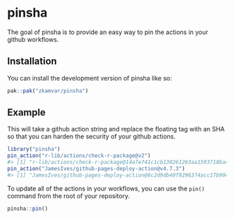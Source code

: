 
<!-- README.md is generated from README.Rmd. Please edit that file -->

# pinsha

<!-- badges: start -->

<!-- badges: end -->

The goal of pinsha is to provide an easy way to pin the actions in your
github workflows.

## Installation

You can install the development version of pinsha like so:

``` r
pak::pak("zkamvar/pinsha")
```

## Example

This will take a github action string and replace the floating tag with
an SHA so that you can harden the security of your github actions.

``` r
library("pinsha")
pin_action("r-lib/actions/check-r-package@v2")
#> [1] "r-lib/actions/check-r-package@14a7e741c1cb130261263aa1593718ba42cf443b #v2.11.2"
pin_action("JamesIves/github-pages-deploy-action@v4.7.3")
#> [1] "JamesIves/github-pages-deploy-action@6c2d9db40f9296374acc17b90404b6e8864128c8 #v4.7.3"
```

To update all of the actions in your workflows, you can use the `pin()`
command from the root of your repository.

``` r
pinsha::pin()
```
